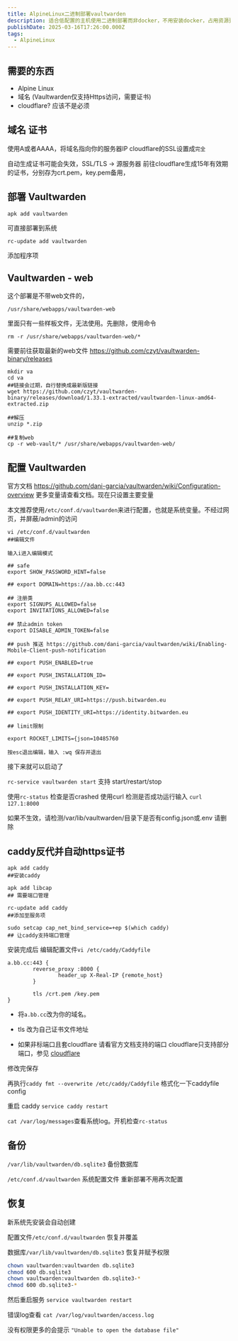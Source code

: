 ```yaml
---
title: AlpineLinux二进制部署vaultwarden
description: 适合低配置的主机使用二进制部署而非docker，不用安装docker，占用资源更低。磁盘内存要求更小
publishDate: 2025-03-16T17:26:00.000Z
tags:
  - AlpineLinux
---
```

## 需要的东西
- Alpine Linux
- 域名 (Vaultwarden仅支持Https访问，需要证书)
- cloudflare? 应该不是必须

## 域名 证书

使用A或者AAAA，将域名指向你的服务器IP
cloudflare的SSL设置成`完全`

自动生成证书可能会失效，SSL/TLS -> 源服务器 
前往cloudflare生成15年有效期的证书，分别存为crt.pem，key.pem备用，

## 部署 Vaultwarden

 `apk add vaultwarden` 

可直接部署到系统

`rc-update add vaultwarden`  

添加程序项

##  Vaultwarden - web

这个部署是不带web文件的，

`/usr/share/webapps/vaultwarden-web` 

里面只有一些样板文件，无法使用。先删除，使用命令

`rm -r /usr/share/webapps/vaultwarden-web/*`


需要前往获取最新的web文件
https://github.com/czyt/vaultwarden-binary/releases

```
mkdir va
cd va
##链接会过期，自行替换成最新版链接
wget https://github.com/czyt/vaultwarden-binary/releases/download/1.33.1-extracted/vaultwarden-linux-amd64-extracted.zip

##解压
unzip *.zip

##复制web
cp -r web-vault/* /usr/share/webapps/vaultwarden-web/
```

## 配置 Vaultwarden

官方文档 https://github.com/dani-garcia/vaultwarden/wiki/Configuration-overview
更多变量请查看文档。现在只设置主要变量

本文推荐使用`/etc/conf.d/vaultwarden`来进行配置，也就是系统变量。不经过网页，并屏蔽/admin的访问

```
vi /etc/conf.d/vaultwarden 
##编辑文件

输入i进入编辑模式

## safe
export SHOW_PASSWORD_HINT=false

## export DOMAIN=https://aa.bb.cc:443

## 注册类
export SIGNUPS_ALLOWED=false
export INVITATIONS_ALLOWED=false

## 禁止admin token
export DISABLE_ADMIN_TOKEN=false

## push 推送 https://github.com/dani-garcia/vaultwarden/wiki/Enabling-Mobile-Client-push-notification

## export PUSH_ENABLED=true

## export PUSH_INSTALLATION_ID=

## export PUSH_INSTALLATION_KEY=

## export PUSH_RELAY_URI=https://push.bitwarden.eu

## export PUSH_IDENTITY_URI=https://identity.bitwarden.eu

## limit限制

export ROCKET_LIMITS={json=10485760

按esc退出编辑，输入 :wq 保存并退出
```

接下来就可以启动了

`rc-service vaultwarden start`  支持 start/restart/stop

使用`rc-status` 检查是否crashed
使用curl 检测是否成功运行输入 `curl 127.1:8000`

如果不生效，请检测/var/lib/vaultwarden/目录下是否有config.json或.env 请删除


## caddy反代并自动https证书

```
apk add caddy
##安装caddy

apk add libcap
## 需要端口管理

rc-update add caddy
##添加至服务项

sudo setcap cap_net_bind_service=+ep $(which caddy)
## 让caddy支持端口管理
```

安装完成后 编辑配置文件`vi /etc/caddy/Caddyfile`

```
a.bb.cc:443 {
        reverse_proxy :8000 {
                header_up X-Real-IP {remote_host}
        }

        tls /crt.pem /key.pem
}
```

- 将`a.bb.cc`改为你的域名。

- tls 改为自己证书文件地址

- 如果非标端口且套cloudflare 请看官方文档支持的端口
cloudflare只支持部分端口，参见 [cloudflare](https://developers.cloudflare.com/fundamentals/reference/network-ports/)

修改完保存

再执行`caddy fmt --overwrite /etc/caddy/Caddyfile` 格式化一下caddyfile config

重启 caddy `service caddy restart`

`cat /var/log/messages`查看系统log。开机检查`rc-status`



## 备份

`/var/lib/vaultwarden/db.sqlite3` 备份数据库

`/etc/conf.d/vaultwarden` 系统配置文件 重新部署不用再次配置

## 恢复

新系统先安装会自动创建

配置文件`/etc/conf.d/vaultwarden` 恢复并覆盖

数据库`/var/lib/vaultwarden/db.sqlite3` 恢复并赋予权限

```bash
chown vaultwarden:vaultwarden db.sqlite3
chmod 600 db.sqlite3
chown vaultwarden:vaultwarden db.sqlite3-*
chmod 600 db.sqlite3-*
```
然后重启服务 `service vaultwarden restart`

错误log查看 `cat /var/log/vaultwarden/access.log`

没有权限更多的会提示 `"Unable to open the database file"`

